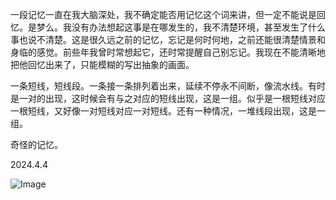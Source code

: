 一段记忆一直在我大脑深处，我不确定能否用记忆这个词来讲，但一定不能说是回忆。是梦么。我没有办法想起这事是在哪发生的，我不清楚环境，甚至发生了什么事也说不清楚。这是很久远之前的记忆，忘记是何时何地，之前还能很清楚情景和身临的感觉。前些年我曾时常想起它，还时常提醒自己别忘记。我现在不能清晰地把他回忆出来了，只能模糊的写出抽象的画面。

一条短线，短线段。一条接一条排列着出来，延续不停永不间断，像流水线。有时是一对的出现，这时候会有与之对应的短线出现，这是一组。似乎是一根短线对应一根短线，又好像一对短线对应一对短线。还有一种情况，一堆线段出现，这是一组。

奇怪的记忆。

2024.4.4

![Image](https://github.com/user-attachments/assets/578ab439-ae8e-469b-921b-420ba01b4d2c)




